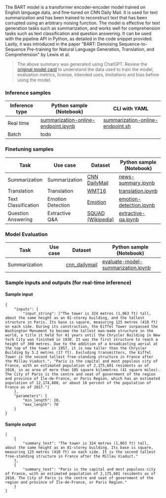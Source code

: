 The BART model is a transformer encoder-encoder model trained on English language data, and fine-tuned on CNN Daily Mail. It is used for text summarization and has been trained to reconstruct text that has been corrupted using an arbitrary noising function. The model is effective for text generation tasks such as summarization, and works well for comprehension tasks such as text classification and question answering. It can be used with the pipeline API in Python, as detailed in the code snippet provided. Lastly, it was introduced in the paper "BART: Denoising Sequence-to-Sequence Pre-training for Natural Language Generation, Translation, and Comprehension" by Lewis et al.


> The above summary was generated using ChatGPT. Review the [original model card](https://huggingface.co/facebook/bart-large-cnn) to understand the data used to train the model, evaluation metrics, license, intended uses, limitations and bias before using the model.

### Inference samples

Inference type|Python sample (Notebook)|CLI with YAML
|--|--|--|
Real time|[summarization-online-endpoint.ipynb](https://aka.ms/azureml-infer-online-sdk-summarization)|[summarization-online-endpoint.sh](https://aka.ms/azureml-infer-online-cli-summarization)
Batch | todo


### Finetuning samples

Task|Use case|Dataset|Python sample (Notebook)|CLI with YAML
|---|--|--|--|--|
Summarization|Summarization|[CNN DailyMail](https://huggingface.co/datasets/cnn_dailymail)|[news-summary.ipynb](https://aka.ms/azureml-ft-sdk-news-summary)|[news-summary.sh](https://aka.ms/azureml-ft-cli-news-summary)
Translation|Translation|[WMT16](https://huggingface.co/datasets/cnn_dailymail)|[translation.ipynb](https://aka.ms/azureml-ft-sdk-translation)|[translation.sh](https://aka.ms/azureml-ft-cli-translation)
Text Classification|Emotion Detection|[Emotion](https://huggingface.co/datasets/dair-ai/emotion)|[emotion-detection.ipynb](https://aka.ms/azureml-ft-sdk-emotion-detection)|[emotion-detection.sh](https://aka.ms/azureml-ft-cli-emotion-detection)
Question Answering|Extractive Q&A|[SQUAD (Wikipedia)](https://huggingface.co/datasets/squad)|[extractive-qa.ipynb](https://aka.ms/azureml-ft-sdk-extractive-qa)|[extractive-qa.sh](https://aka.ms/azureml-ft-cli-extractive-qa)


### Model Evaluation

|Task|Use case|Dataset|Python sample (Notebook)|
|---|--|--|--|
|Summarization||[cnn_dailymail](https://huggingface.co/datasets/cnn_dailymail)|[evaluate-model-summarization.ipynb](https://aka.ms/azureml-eval-sdk-summarization)|


### Sample inputs and outputs (for real-time inference)

#### Sample input
```
{
    "inputs": {
        "input_string": ["The tower is 324 metres (1,063 ft) tall, about the same height as an 81-storey building, and the tallest structure in Paris. Its base is square, measuring 125 metres (410 ft) on each side. During its construction, the Eiffel Tower surpassed the Washington Monument to become the tallest man-made structure in the world, a title it held for 41 years until the Chrysler Building in New York City was finished in 1930. It was the first structure to reach a height of 300 metres. Due to the addition of a broadcasting aerial at the top of the tower in 1957, it is now taller than the Chrysler Building by 5.2 metres (17 ft). Excluding transmitters, the Eiffel Tower is the second tallest free-standing structure in France after the Millau Viaduct.", "Paris is the capital and most populous city of France, with an estimated population of 2,175,601 residents as of 2018, in an area of more than 105 square kilometres (41 square miles). The City of Paris is the centre and seat of government of the region and province of Île-de-France, or Paris Region, which has an estimated population of 12,174,880, or about 18 percent of the population of France as of 2017."]
    },
    "parameters": {
        "min_length": 20,
        "max_length": 70
    }
}
```

#### Sample output
```
[
    {
        "summary_text": "The tower is 324 metres (1,063 ft) tall, about the same height as an 81-storey building. Its base is square, measuring 125 metres (410 ft) on each side. It is the second tallest free-standing structure in France after the Millau Viaduct."
    },
    {
        "summary_text": "Paris is the capital and most populous city of France, with an estimated population of 2,175,601 residents as of 2018. The City of Paris is the centre and seat of government of the region and province of Île-de-France, or Paris Region."
    }
]
```
